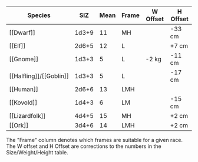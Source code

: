 |Species|SIZ  |Mean|Frame|W Offset|H Offset|
|-------|-----|----|-----|--------|--------|
|[[Dwarf]]  |1d3+9|  11|  MH |        |  -33 cm|
|[[Elf]]    |2d6+5|  12| L   |        |   +7 cm|
|[[Gnome]]  |1d3+3|   5| L   |   -2 kg|  -11 cm|
|[[Halfling]]/[[Goblin]] |1d3+3|   5| L   |        |  -17 cm|
|[[Human]]  |2d6+6|  13| LMH |        |        |
|[[Kovold]] |1d4+3|   6| LM  |        |  -15 cm|
|[[Lizardfolk]] |4d4+5|  15|  MH |        |   +2 cm|
|[[Ork]]    |3d4+6|  14| LMH |        |   +2 cm|

The "Frame" column denotes which frames are suitable for a given race. The W offset and H Offset are corrections to the numbers in the Size/Weight/Height table.